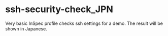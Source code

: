 # ssh-security-check_JPN

Very basic InSpec profile checks ssh settings for a demo. The result will be shown in Japanese. 